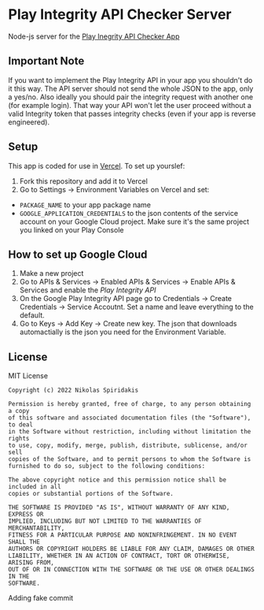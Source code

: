 # Play Integrity API Checker Server
Node-js server for the [Play Inegrity API Checker App](https://github.com/1nikolas/play-integrity-checker-app/)

## Important Note
If you want to implement the Play Integrity API in your app you shouldn't do it this way. The API server should not send the whole JSON to the app, only a yes/no. Also ideally you should pair the integrity request with another one (for example login). That way your API won't let the user proceed without a valid Integrity token that passes integrity checks (even if your app is reverse engineered).

## Setup
This app is coded for use in [Vercel](https://vercel.com/). To set up yourslef:
1) Fork this repository and add it to Vercel
2) Go to Settings -> Environment Variables on Vercel and set:
- `PACKAGE_NAME` to your app package name
- `GOOGLE_APPLICATION_CREDENTIALS` to the json contents of the service account on your Google Cloud project. Make sure it's the same project you linked on your Play Console

## How to set up Google Cloud
1) Make a new project
2) Go to APIs & Services -> Enabled APIs & Services -> Enable APIs & Services and enable the *Play Integrity API*
3) On the Google Play Integrity API page go to Credentials -> Create Credentials -> Service Accoutnt. Set a name and leave everything to the default.
4) Go to Keys -> Add Key -> Create new key. The json that downloads automactially is the json you need for the Environment Variable.

## License

MIT License

```
Copyright (c) 2022 Nikolas Spiridakis

Permission is hereby granted, free of charge, to any person obtaining a copy
of this software and associated documentation files (the "Software"), to deal
in the Software without restriction, including without limitation the rights
to use, copy, modify, merge, publish, distribute, sublicense, and/or sell
copies of the Software, and to permit persons to whom the Software is
furnished to do so, subject to the following conditions:

The above copyright notice and this permission notice shall be included in all
copies or substantial portions of the Software.

THE SOFTWARE IS PROVIDED "AS IS", WITHOUT WARRANTY OF ANY KIND, EXPRESS OR
IMPLIED, INCLUDING BUT NOT LIMITED TO THE WARRANTIES OF MERCHANTABILITY,
FITNESS FOR A PARTICULAR PURPOSE AND NONINFRINGEMENT. IN NO EVENT SHALL THE
AUTHORS OR COPYRIGHT HOLDERS BE LIABLE FOR ANY CLAIM, DAMAGES OR OTHER
LIABILITY, WHETHER IN AN ACTION OF CONTRACT, TORT OR OTHERWISE, ARISING FROM,
OUT OF OR IN CONNECTION WITH THE SOFTWARE OR THE USE OR OTHER DEALINGS IN THE
SOFTWARE.
```

Adding fake commit
